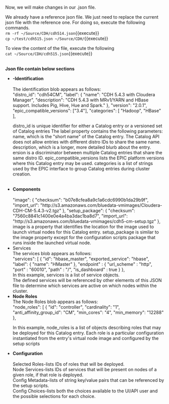 Now, we will make changes in our .json file.<br>

We already have a reference json file. We just need to replace the current json file with the reference one. For doing so, execute the following commands.
<br>`rm -rf ~/Source/CDH/cdh514.json`{{execute}}
<br>`cp ~/test/cdh515.json ~/Source/CDH/`{{execute}}

To view the content of the file, execute the following
<br>`cat ~/Source/CDH/cdh515.json`{{execute}}

<br>
<strong>Json file contain below sections<br></strong>
<ul>
<li><strong>-Identification</strong></li>
<br>
The identification blob appears as follows:
<br>
"distro_id": "cdh54CM",
"label": {
  "name": "CDH 5.4.3 with Cloudera Manager",
  "description": "CDH 5.4.3 with MRv1/YARN and HBase support. Includes Pig, Hive, Hue and Spark."
  },
"version": "2.0.1",
"epic_compatible_versions": ["3.4"],
"categories": [ "Hadoop", "HBase" ],

<br>

distro_id is unique identifier for either a Catalog entry or a versioned set of Catalog entries
The label property contains the following parameters:
name, which is the "short name" of the Catalog entry. The Catalog API does not allow entries with different distro IDs to share the same name.
description, which is a longer, more detailed blurb about the entry.
ersion is a discriminator between multiple Catalog entries that share the same distro ID.
epic_compatible_versions lists the EPIC platform versions where this Catalog entry may be used.
categories is a list of strings used by the EPIC interface to group Catalog entries during cluster creation.

<br>
<li><strong>Components</strong></li>
<br>
"image": {
  "checksum": "b07e8cfea8a9c1a6cdc6990b1da29b9f",
  "import_url": "http://s3.amazonaws.com/bluedata-vmimages/Cloudera-CDH-CM-5.4.3-v2.tgz"
},
"setup_package": {
  "checksum": "7560c8841c1400e0e4a4ba3dac1ba8d7",
  "import_url": "http://s3.amazonaws.com/bluedata-vmimages/cdh5-cm-setup.tgz"
},
<br>
image is a property that identifies the location for the image used to launch virtual nodes for this Catalog entry. 
setup_package is similar to the image property except for the configuration scripts package that runs inside the launched virtual node.

<br>
<li><stong>Services</strong></li>
The services blob appears as follows:
<br>
"services": [
  {
    "id": "hbase_master",
    "exported_service": "hbase",
    "label": {
      "name": "HMaster"
      },
    "endpoint" : {
      "url_scheme" : "http",
      "port" : "60010",
      "path" : "/",
      "is_dashboard" : true
      }
    },
    
   <br>
  In this example, services is a list of service objects.
<br>The defined services will be referenced by other elements of this JSON file to determine which services are active on which nodes     within the cluster. <br>

<li><strong>Node Roles</strong></li>
The Node Roles blob appears as follows:
<br>
"node_roles": [
  {
    "id": "controller",
    "cardinality": "1",
    "anti_affinity_group_id": "CM",
    "min_cores": "4",
    "min_memory": "12288"
  },
  <br>
  
  In this example, node_roles is a list of objects describing roles that may be deployed for this Catalog entry. Each role is a particular configuration instantiated from the entry's virtual node image and configured by the setup scripts
  
<li><strong>Configuration</strong></li>
<br>
  Selected Roles-lists IDs of roles that will be deployed.<br>
  Node Services-lists IDs of services that will be present on nodes of a given role, if that role is deployed.<br>
  Config Metadata-lists of string key/value pairs that can be referenced by the setup scripts.<br>
  Config Choices-lists both the choices available to the UI/API user and the possible selections for each choice.<br>
</ul>
